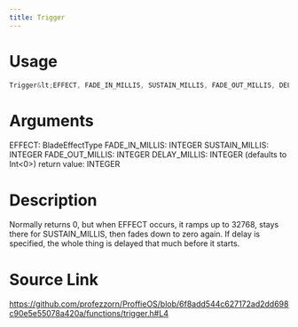 ```yaml
---
title: Trigger
---
```


# Usage
```cpp
Trigger&lt;EFFECT, FADE_IN_MILLIS, SUSTAIN_MILLIS, FADE_OUT_MILLIS, DELAY&gt;
```

# Arguments
EFFECT: BladeEffectType
FADE_IN_MILLIS: INTEGER
SUSTAIN_MILLIS: INTEGER
FADE_OUT_MILLIS: INTEGER
DELAY_MILLIS: INTEGER (defaults to Int<0>)
return value: INTEGER

# Description
Normally returns 0, but when EFFECT occurs, it ramps up to 32768,
stays there for SUSTAIN_MILLIS, then fades down to zero again.
If delay is specified, the whole thing is delayed that much before it starts.

# Source Link
https://github.com/profezzorn/ProffieOS/blob/6f8add544c627172ad2dd698c90e5e55078a420a/functions/trigger.h#L4
